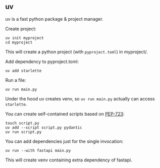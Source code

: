 ## uv

uv is a fast python package & project manager.

Create project:
```shell
uv init myproject
cd myproject
```

This will create a python project (with `pyproject.toml`) in myproject/.

Add dependency to pyproject.toml:
```shell
uv add starlette
```

Run a file:
```shell
uv run main.py
```

Under the hood uv creates venv, so `uv run main.py` actually can access `starlette`.

You can create self-contained scripts based on [PEP-723](https://peps.python.org/pep-0723/):
```shell
touch script.py
uv add --script script.py pydantic
uv run script.py
```

You can add dependencies just for the single invocation:
```shell
uv run --with fastapi main.py
```

This will create venv containing extra dependency of fastapi.


